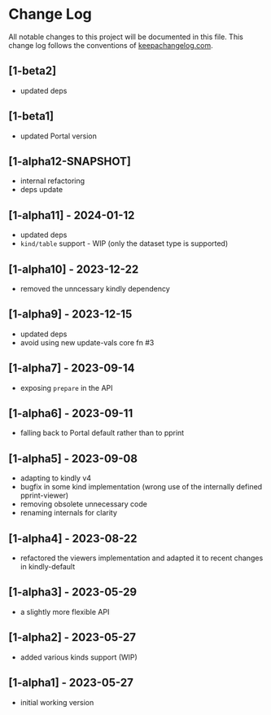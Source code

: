 # Change Log
All notable changes to this project will be documented in this file. This change log follows the conventions of [keepachangelog.com](http://keepachangelog.com/).

## [1-beta2]
- updated deps

## [1-beta1]
- updated Portal version

## [1-alpha12-SNAPSHOT]
- internal refactoring
- deps update

## [1-alpha11] - 2024-01-12
- updated deps
- `kind/table` support - WIP (only the dataset type is supported)

## [1-alpha10] - 2023-12-22
- removed the unncessary kindly dependency

## [1-alpha9] - 2023-12-15
- updated deps
- avoid using new update-vals core fn #3

## [1-alpha7] - 2023-09-14
- exposing `prepare` in the API

## [1-alpha6] - 2023-09-11
- falling back to Portal default rather than to pprint

## [1-alpha5] - 2023-09-08
- adapting to kindly v4
- bugfix in some kind implementation (wrong use of the internally defined pprint-viewer)
- removing obsolete unnecessary code
- renaming internals for clarity

## [1-alpha4] - 2023-08-22
- refactored the viewers implementation and adapted it to recent changes in kindly-default

## [1-alpha3] - 2023-05-29
- a slightly more flexible API

## [1-alpha2] - 2023-05-27
- added various kinds support (WIP)

## [1-alpha1] - 2023-05-27
- initial working version
